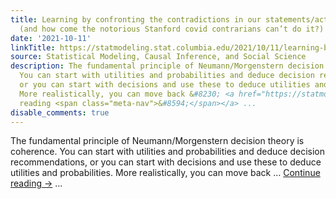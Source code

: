 ```yaml
---
title: Learning by confronting the contradictions in our statements/actions/beliefs
  (and how come the notorious Stanford covid contrarians can’t do it?)
date: '2021-10-11'
linkTitle: https://statmodeling.stat.columbia.edu/2021/10/11/learning-by-confronting-the-contradictions-in-our-statements-actions-beliefs/
source: Statistical Modeling, Causal Inference, and Social Science
description: The fundamental principle of Neumann/Morgenstern decision theory is coherence.
  You can start with utilities and probabilities and deduce decision recommendations,
  or you can start with decisions and use these to deduce utilities and probabilities.
  More realistically, you can move back &#8230; <a href="https://statmodeling.stat.columbia.edu/2021/10/11/learning-by-confronting-the-contradictions-in-our-statements-actions-beliefs/">Continue
  reading <span class="meta-nav">&#8594;</span></a> ...
disable_comments: true
---
```

The fundamental principle of Neumann/Morgenstern decision theory is coherence. You can start with utilities and probabilities and deduce decision recommendations, or you can start with decisions and use these to deduce utilities and probabilities. More realistically, you can move back &#8230; <a href="https://statmodeling.stat.columbia.edu/2021/10/11/learning-by-confronting-the-contradictions-in-our-statements-actions-beliefs/">Continue reading <span class="meta-nav">&#8594;</span></a> ...